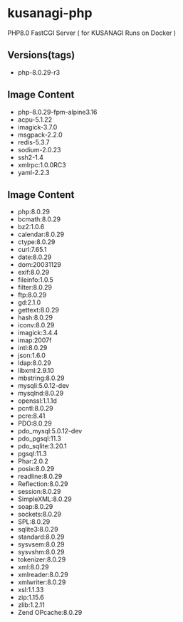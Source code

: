 # kusanagi-php
PHP8.0 FastCGI Server ( for KUSANAGI Runs on Docker )

## Versions(tags)
- php-8.0.29-r3

## Image Content
- php-8.0.29-fpm-alpine3.16
- acpu-5.1.22
- imagick-3.7.0
- msgpack-2.2.0
- redis-5.3.7
- sodium-2.0.23
- ssh2-1.4
- xmlrpc:1.0.0RC3
- yaml-2.2.3

## Image Content
- php:8.0.29
- bcmath:8.0.29
- bz2:1.0.6
- calendar:8.0.29
- ctype:8.0.29
- curl:7.65.1
- date:8.0.29
- dom:20031129
- exif:8.0.29
- fileinfo:1.0.5
- filter:8.0.29
- ftp:8.0.29
- gd:2.1.0
- gettext:8.0.29
- hash:8.0.29
- iconv:8.0.29
- imagick:3.4.4
- imap:2007f
- intl:8.0.29
- json:1.6.0
- ldap:8.0.29
- libxml:2.9.10
- mbstring:8.0.29
- mysqli:5.0.12-dev
- mysqlnd:8.0.29
- openssl:1.1.1d
- pcntl:8.0.29
- pcre:8.41
- PDO:8.0.29
- pdo_mysql:5.0.12-dev
- pdo_pgsql:11.3
- pdo_sqlite:3.20.1
- pgsql:11.3
- Phar:2.0.2
- posix:8.0.29
- readline:8.0.29
- Reflection:8.0.29
- session:8.0.29
- SimpleXML:8.0.29
- soap:8.0.29
- sockets:8.0.29
- SPL:8.0.29
- sqlite3:8.0.29
- standard:8.0.29
- sysvsem:8.0.29
- sysvshm:8.0.29
- tokenizer:8.0.29
- xml:8.0.29
- xmlreader:8.0.29
- xmlwriter:8.0.29
- xsl:1.1.33
- zip:1.15.6
- zlib:1.2.11
- Zend OPcache:8.0.29

